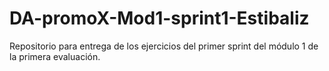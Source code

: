 # DA-promoX-Mod1-sprint1-Estibaliz
Repositorio para entrega de los ejercicios del primer sprint del módulo 1 de la primera evaluación.
